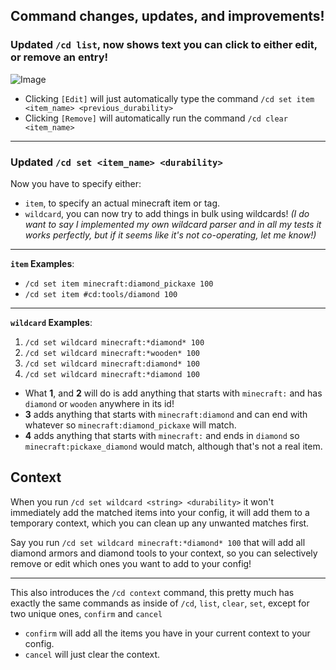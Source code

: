 ## Command changes, updates, and improvements!
### Updated `/cd list`, now shows text you can click to either edit, or remove an entry! 
![Image](https://i.ibb.co/n0Rb8fQ/java-k-Tw76-QBg-AS.png)
- Clicking `[Edit]` will just automatically type the command `/cd set item <item_name> <previous_durability>`
- Clicking `[Remove]` will automatically run the command `/cd clear <item_name>`
---
### Updated `/cd set <item_name> <durability>`
Now you have to specify either:
  - `item`, to specify an actual minecraft item or tag.
  - `wildcard`, you can now try to add things in bulk using wildcards! _(I do want to say I implemented my own wildcard parser and in all my tests it works perfectly, but if it seems like it's not co-operating, let me know!)_
---
**`item` Examples**:
- `/cd set item minecraft:diamond_pickaxe 100`
- `/cd set item #cd:tools/diamond 100`

---

**`wildcard` Examples**:
1. `/cd set wildcard minecraft:*diamond* 100`
2. `/cd set wildcard minecraft:*wooden* 100`
3. `/cd set wildcard minecraft:diamond* 100`
4. `/cd set wildcard minecraft:*diamond 100`

- What **1**, and **2**  will do is add anything that starts with `minecraft:` and has `diamond` or `wooden` anywhere in its id!
- **3** adds anything that starts with `minecraft:diamond` and can end with whatever so `minecraft:diamond_pickaxe` will match.
- **4** adds anything that starts with `minecraft:` and ends in `diamond` so `minecraft:pickaxe_diamond` would match, although that's not a real item.

## Context
When you run `/cd set wildcard <string> <durability>` it won't immediately add the matched items into your config, it will add them to a temporary context, which you can clean up any unwanted matches first.

Say you run `/cd set wildcard minecraft:*diamond* 100` that will add all diamond armors and diamond tools to your context, so you can selectively remove or edit which ones you want to add to your config!

---

This also introduces the `/cd context` command, this pretty much has exactly the same commands as inside of `/cd`, `list`, `clear`, `set`, except for two unique ones, `confirm` and `cancel`

- `confirm` will add all the items you have in your current context to your config.
- `cancel` will just clear the context.